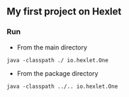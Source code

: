 ## My first project on Hexlet

### Run

* From the main directory

```
java -classpath ./ io.hexlet.One
```

* From the package directory

```
java -classpath ../.. io.hexlet.One
```
